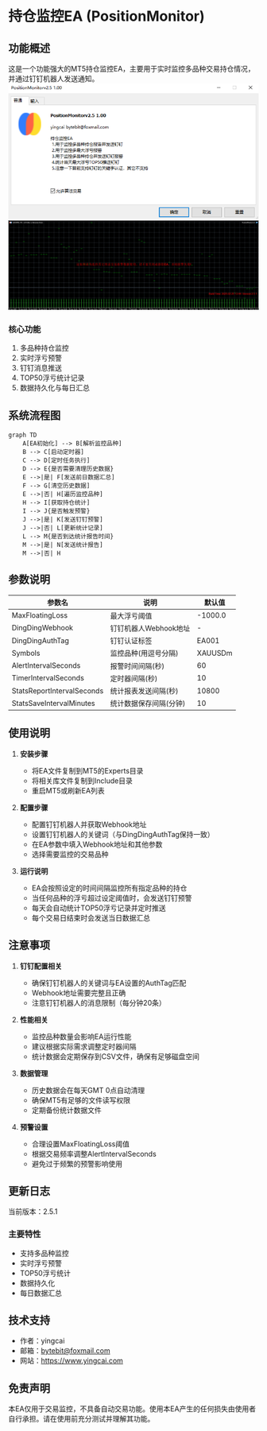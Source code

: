 # 持仓监控EA (PositionMonitor)

## 功能概述

这是一个功能强大的MT5持仓监控EA，主要用于实时监控多品种交易持仓情况，并通过钉钉机器人发送通知。
![image.png](./image.png)
![image-1.png](./image-1.png)

### 核心功能

1. 多品种持仓监控
2. 实时浮亏预警
3. 钉钉消息推送
4. TOP50浮亏统计记录
5. 数据持久化与每日汇总

## 系统流程图

```mermaid
graph TD
    A[EA初始化] --> B[解析监控品种]
    B --> C[启动定时器]
    C --> D[定时任务执行]
    D --> E{是否需要清理历史数据}
    E -->|是| F[发送前日数据汇总]
    F --> G[清空历史数据]
    E -->|否| H[遍历监控品种]
    H --> I[获取持仓统计]
    I --> J{是否触发预警}
    J -->|是| K[发送钉钉预警]
    J -->|否| L[更新统计记录]
    L --> M{是否到达统计报告时间}
    M -->|是| N[发送统计报告]
    M -->|否| H
```



## 参数说明

| 参数名 | 说明 | 默认值 |
|--------|------|--------|
| MaxFloatingLoss | 最大浮亏阈值 | -1000.0 |
| DingDingWebhook | 钉钉机器人Webhook地址 | - |
| DingDingAuthTag | 钉钉认证标签 | EA001 |
| Symbols | 监控品种(用逗号分隔) | XAUUSDm |
| AlertIntervalSeconds | 报警时间间隔(秒) | 60 |
| TimerIntervalSeconds | 定时器间隔(秒) | 10 |
| StatsReportIntervalSeconds | 统计报表发送间隔(秒) | 10800 |
| StatsSaveIntervalMinutes | 统计数据保存间隔(分钟) | 10 |

## 使用说明

1. **安装步骤**
   - 将EA文件复制到MT5的Experts目录
   - 将相关库文件复制到Include目录
   - 重启MT5或刷新EA列表

2. **配置步骤**
   - 配置钉钉机器人并获取Webhook地址
   - 设置钉钉机器人的关键词（与DingDingAuthTag保持一致）
   - 在EA参数中填入Webhook地址和其他参数
   - 选择需要监控的交易品种

3. **运行说明**
   - EA会按照设定的时间间隔监控所有指定品种的持仓
   - 当任何品种的浮亏超过设定阈值时，会发送钉钉预警
   - 每天会自动统计TOP50浮亏记录并定时推送
   - 每个交易日结束时会发送当日数据汇总

## 注意事项

1. **钉钉配置相关**
   - 确保钉钉机器人的关键词与EA设置的AuthTag匹配
   - Webhook地址需要完整且正确
   - 注意钉钉机器人的消息限制（每分钟20条）

2. **性能相关**
   - 监控品种数量会影响EA运行性能
   - 建议根据实际需求调整定时器间隔
   - 统计数据会定期保存到CSV文件，确保有足够磁盘空间

3. **数据管理**
   - 历史数据会在每天GMT 0点自动清理
   - 确保MT5有足够的文件读写权限
   - 定期备份统计数据文件

4. **预警设置**
   - 合理设置MaxFloatingLoss阈值
   - 根据交易频率调整AlertIntervalSeconds
   - 避免过于频繁的预警影响使用

## 更新日志

当前版本：2.5.1

### 主要特性
- 支持多品种监控
- 实时浮亏预警
- TOP50浮亏统计
- 数据持久化
- 每日数据汇总

## 技术支持

- 作者：yingcai
- 邮箱：bytebit@foxmail.com
- 网站：https://www.yingcai.com

## 免责声明

本EA仅用于交易监控，不具备自动交易功能。使用本EA产生的任何损失由使用者自行承担。请在使用前充分测试并理解其功能。

